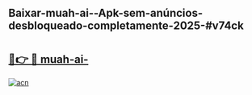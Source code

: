 ## Baixar-muah-ai--Apk-sem-anúncios-desbloqueado-completamente-2025-#v74ck

# <h2><a href="https://ainizakaria.my?title=muah-ai-&ref=22M">🔗👉 🔴 muah-ai-</a></h2>

[![acn](https://github.com/user-attachments/assets/0f9c940e-d8b0-45ae-aac7-cd30a18b3e1c)](https://ainizakaria.my?title=muah-ai-&ref=22M)

